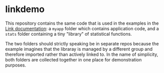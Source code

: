 # linkdemo
This repository contains the same code that is used in the examples in the [Link documentation](https://dyalog.github.io/link/3.0/): a `myapp` folder which contains application code, and a `stats` folder containing a tiny "library" of statistical functions.

The two folders should strictly speaking be in separate repos because the example imagines that the libraray is managed by a different group and therefore imported rather than actively linked to. In the name of simplicity, both folders are collected together in one place for demonstration purposes.
